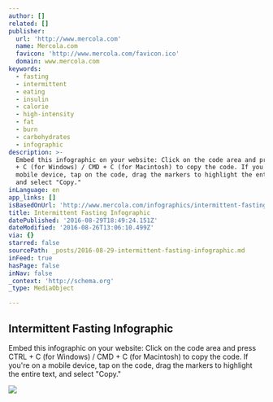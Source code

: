 ```yaml
---
author: []
related: []
publisher:
  url: 'http://www.mercola.com'
  name: Mercola.com
  favicon: 'http://www.mercola.com/favicon.ico'
  domain: www.mercola.com
keywords:
  - fasting
  - intermittent
  - eating
  - insulin
  - calorie
  - high-intensity
  - fat
  - burn
  - carbohydrates
  - infographic
description: >-
  Embed this infographic on your website: Click on the code area and press CTRL
  + C (for Windows) / CMD + C (for Macintosh) to copy the code. If you're on a
  mobile device, tap on the code, drag the markers to highlight the entire text,
  and select "Copy."
inLanguage: en
app_links: []
isBasedOnUrl: 'http://www.mercola.com/infographics/intermittent-fasting.htm'
title: Intermittent Fasting Infographic
datePublished: '2016-08-29T18:49:24.151Z'
dateModified: '2016-08-26T13:06:10.499Z'
via: {}
starred: false
sourcePath: _posts/2016-08-29-intermittent-fasting-infographic.md
inFeed: true
hasPage: false
inNav: false
_context: 'http://schema.org'
_type: MediaObject

---
```

<article style=""><h1>Intermittent Fasting Infographic</h1><p>Embed this infographic on your website: Click on the code area and press CTRL + C (for Windows) / CMD + C (for Macintosh) to copy the code. If you're on a mobile device, tap on the code, drag the markers to highlight the entire text, and select "Copy."</p><img src="http://media.mercola.com/assets/images/infographic/intermittent-fasting.jpg" /></article>